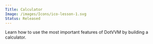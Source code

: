 ```yaml
---
Title: Calculator
Image: /images/Icons/ico-lesson-1.svg
Status: Released
---
```


Learn how to use the most important features of DotVVM by building a calculator.